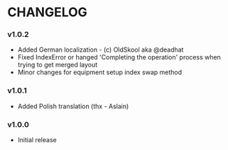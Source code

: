 # CHANGELOG

### v1.0.2

- Added German localization - (c) OldSkool aka @deadhat
- Fixed IndexError or hanged 'Completing the operation' process when trying to get merged layout
- Minor changes for equipment setup index swap method 

### v1.0.1

- Added Polish translation (thx - Aslain)

### v1.0.0

- Initial release
